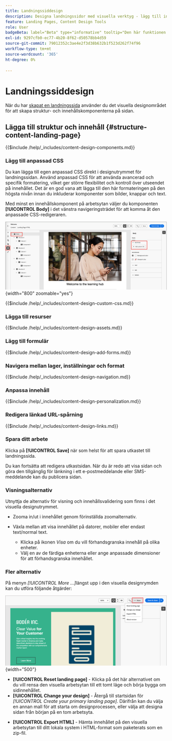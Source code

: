```yaml
---
title: Landningssiddesign
description: Designa landningssidor med visuella verktyg - lägg till innehållskomponenter, formulär, anpassad CSS, personalisering och förhandsgranskning av enheter för kontoresor i Journey Optimizer B2B edition.
feature: Landing Pages, Content Design Tools
role: User
badgeBeta: label="Beta" type="informative" tooltip="Den här funktionen är för närvarande i en begränsad betaversion"
exl-id: 9297cfb0-ec77-4b20-8f62-d50578bb4d59
source-git-commit: 79012352c3ae4e2f3d38b632b1f523d262f74f96
workflow-type: tm+mt
source-wordcount: '365'
ht-degree: 0%

---
```


# Landningssiddesign

När du har [skapat en landningssida](./landing-pages.md#create-a-landing-page) använder du det visuella designområdet för att skapa struktur- och innehållskomponenterna på sidan.

## Lägga till struktur och innehåll {#structure-content-landing-page}

{{$include /help/_includes/content-design-components.md}}

### Lägg till anpassad CSS

Du kan lägga till egen anpassad CSS direkt i designutrymmet för landningssidan. Använd anpassad CSS för att använda avancerad och specifik formatering, vilket ger större flexibilitet och kontroll över utseendet på innehållet. Det är en god vana att lägga till den här formateringen på den högsta nivån innan du inkluderar komponenter som bilder, knappar och text.

Med minst en innehållskomponent på arbetsytan väljer du komponenten **[!UICONTROL Body]** i det vänstra navigeringsträdet för att komma åt den anpassade CSS-redigeraren.

![Få åtkomst till brödtextformaten](./assets/landing-page-body-styles-css.png){width="800" zoomable="yes"}

{{$include /help/_includes/content-design-custom-css.md}}

### Lägga till resurser

{{$include /help/_includes/content-design-assets.md}}

### Lägg till formulär

{{$include /help/_includes/content-design-add-forms.md}}

### Navigera mellan lager, inställningar och format

{{$include /help/_includes/content-design-navigation.md}}

### Anpassa innehåll

{{$include /help/_includes/content-design-personalization.md}}

### Redigera länkad URL-spårning

{{$include /help/_includes/content-design-links.md}}

### Spara ditt arbete

Klicka på **[!UICONTROL Save]** när som helst för att spara utkastet till landningssida.

Du kan fortsätta att redigera utkastsidan. När du är redo att visa sidan och göra den tillgänglig för länkning i ett e-postmeddelande eller SMS-meddelande kan du publicera sidan.

### Visningsalternativ

Utnyttja de alternativ för visning och innehållsvalidering som finns i det visuella designutrymmet.

* Zooma in/ut i innehållet genom förinställda zoomalternativ.

* Växla mellan att visa innehållet på datorer, mobiler eller endast text/normal text.
   * Klicka på ikonen _Visa_ om du vill förhandsgranska innehåll på olika enheter.
   * Välj en av de färdiga enheterna eller ange anpassade dimensioner för att förhandsgranska innehållet.

### Fler alternativ

På menyn _[!UICONTROL More ...]_&#x200B;längst upp i den visuella designrymden kan du utföra följande åtgärder:

![Klicka på Mer för att komma åt mallåtgärder](./assets/landing-page-designer-more-menu.png){width="500"}

* **[!UICONTROL Reset landing page]** - Klicka på det här alternativet om du vill rensa den visuella arbetsytan till ett tomt läge och börja bygga om sidinnehållet.
* **[!UICONTROL Change your design]** - Återgå till startsidan för _[!UICONTROL Create your primary landing page]_. Därifrån kan du välja en annan mall för att starta om designprocessen, eller välja att designa sidan från början på en tom arbetsyta.
<!--- * **[!UICONTROL Save as content template]** - Save the page body as a landing page template to be reused across multiple landing pages. You provide a name and description for the template and save it to the list of saved  landing page templates. -->
* **[!UICONTROL Export HTML]** - Hämta innehållet på den visuella arbetsytan till ditt lokala system i HTML-format som paketerats som en zip-fil.
